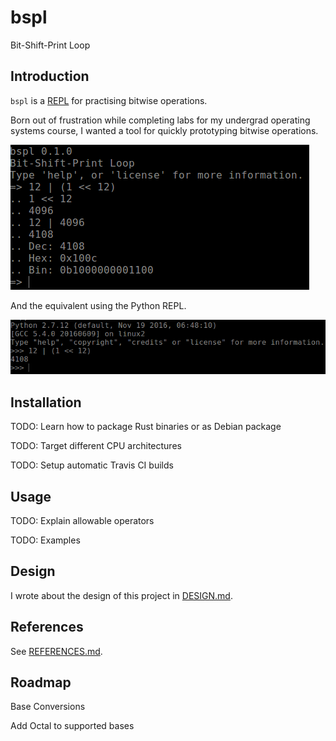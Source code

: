 # bspl
Bit-Shift-Print Loop

## Introduction

`bspl` is a [REPL](https://en.wikipedia.org/wiki/Read%E2%80%93eval%E2%80%93print_loop)
for practising bitwise operations.

Born out of frustration while completing labs for my undergrad operating systems
course, I wanted a tool for quickly prototyping bitwise operations.

![bspl](pics/bspl_screenshot.png)

And the equivalent using the Python REPL.

![Python](pics/python_screenshot.png)

## Installation

TODO: Learn how to package Rust binaries or as Debian package

TODO: Target different CPU architectures

TODO: Setup automatic Travis CI builds

## Usage

TODO: Explain allowable operators

TODO: Examples

## Design

I wrote about the design of this project in [DESIGN.md](./DESIGN.md).

## References

See [REFERENCES.md](./REFERENCES.md).

## Roadmap

Base Conversions

Add Octal to supported bases
